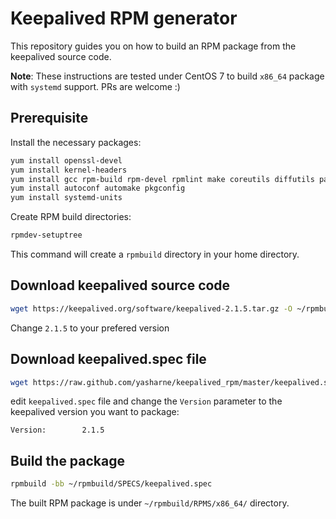 # Keepalived RPM generator

This repository guides you on how to build an RPM package from the keepalived source code.

**Note**: These instructions are tested under CentOS 7 to build `x86_64` package with `systemd` support. PRs are welcome :) 

## Prerequisite

Install the necessary packages:

```bash
yum install openssl-devel
yum install kernel-headers
yum install gcc rpm-build rpm-devel rpmlint make coreutils diffutils patch rpmdevtools
yum install autoconf automake pkgconfig
yum install systemd-units
```
Create RPM build directories:

```bash
rpmdev-setuptree
```
This command will create a `rpmbuild` directory in your home directory.

## Download keepalived source code

```bash
wget https://keepalived.org/software/keepalived-2.1.5.tar.gz -O ~/rpmbuild/SOURCES/keepalived-2.1.5.tar.gz
```
Change `2.1.5` to your prefered version

## Download keepalived.spec file

```bash
wget https://raw.github.com/yasharne/keepalived_rpm/master/keepalived.spec -O ~/rpmbuild/SPECS/keepalived.spec
```
edit `keepalived.spec` file and change the `Version` parameter to the keepalived version you want to package:
```
Version:        2.1.5 
```

## Build the package

```bash
rpmbuild -bb ~/rpmbuild/SPECS/keepalived.spec
```

The built RPM package is under `~/rpmbuild/RPMS/x86_64/` directory.
